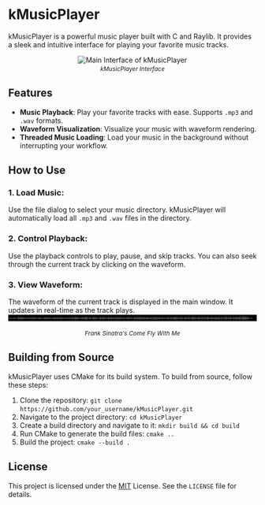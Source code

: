 # kMusicPlayer

kMusicPlayer is a powerful music player built with C and Raylib. It provides a sleek and intuitive interface for playing your favorite music tracks.

<p align="center">
  <img src="images/demo.gif" alt="Main Interface of kMusicPlayer" width="400">
  <br>
  <i style="font-size: 12px;">kMusicPlayer Interface</i>
</p>

## Features

- **Music Playback**: Play your favorite tracks with ease. Supports `.mp3` and `.wav` formats.
- **Waveform Visualization**: Visualize your music with waveform rendering.
- **Threaded Music Loading**: Load your music in the background without interrupting your workflow.

## How to Use

### 1. **Load Music**: 
Use the file dialog to select your music directory. kMusicPlayer will automatically load all `.mp3` and `.wav` files in the directory.

### 2. **Control Playback**: 
Use the playback controls to play, pause, and skip tracks. You can also seek through the current track by clicking on the waveform.

### 3. **View Waveform**: 
The waveform of the current track is displayed in the main window. It updates in real-time as the track plays.
![Waveform Visualization](images/waveform.png "Waveform Visualization")
<p align="center" style="font-size: 12px;"><i>Frank Sinatra's Come Fly With Me</i></p>





## Building from Source

kMusicPlayer uses CMake for its build system. To build from source, follow these steps:

1. Clone the repository: `git clone https://github.com/your_username/kMusicPlayer.git`
2. Navigate to the project directory: `cd kMusicPlayer`
3. Create a build directory and navigate to it: `mkdir build && cd build`
4. Run CMake to generate the build files: `cmake ..`
5. Build the project: `cmake --build .`

## License


This project is licensed under the [MIT](https://choosealicense.com/licenses/mit/) License. See the `LICENSE` file for details.
